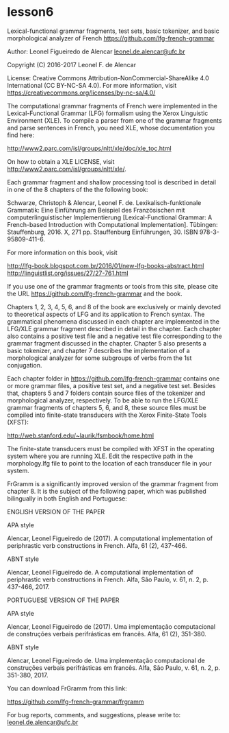 # lesson6
Lexical-functional grammar fragments, test sets, basic tokenizer, and basic morphological analyzer of French https://github.com/lfg-french-grammar

Author: Leonel Figueiredo de Alencar <leonel.de.alencar@ufc.br> 

Copyright (C) 2016-2017 Leonel F. de Alencar

License: Creative Commons Attribution-NonCommercial-ShareAlike 4.0 International (CC BY-NC-SA 4.0). For  more information, visit https://creativecommons.org/licenses/by-nc-sa/4.0/

The computational grammar fragments of French were implemented in the Lexical-Functional Grammar (LFG) formalism using the Xerox Linguistic Environment (XLE). To compile a parser from one of the grammar fragments and parse sentences in French, you need XLE, whose documentation you find here:

http://www2.parc.com/isl/groups/nltt/xle/doc/xle_toc.html

On how to obtain a XLE LICENSE, visit http://www2.parc.com/isl/groups/nltt/xle/. 

Each grammar fragment and shallow processing tool is described in detail in one of the 8 chapters of the the following book:

Schwarze, Christoph & Alencar, Leonel F. de. Lexikalisch-funktionale Grammatik: Eine Einführung am Beispiel des Französischen mit computerlinguistischer Implementierung [Lexical-Functional Grammar: A French-based Introduction with Computational Implementation]. Tübingen: Stauffenburg, 2016. X, 271 pp. Stauffenburg Einführungen, 30. ISBN 978-3-95809-411-6.

For more information on this book, visit 

http://lfg-book.blogspot.com.br/2016/01/new-lfg-books-abstract.html
http://linguistlist.org/issues/27/27-761.html

If you use one of the grammar fragments or tools from this site, please cite the URL https://github.com/lfg-french-grammar and the book.

Chapters 1, 2, 3, 4, 5, 6, and 8 of the book are exclusively or mainly devoted to theoretical aspects of LFG and its application to French syntax. The grammatical phenomena discussed in each chapter are implemented in the LFG/XLE grammar fragment described in detail in the chapter. Each chapter also contains a positive test file and a negative test file corresponding to the grammar fragment discussed in the chapter. Chapter 5 also presents a basic tokenizer, and chapter 7 describes the implementation of a morphological analyzer for some subgroups of verbs from the 1st conjugation. 

Each chapter folder in https://github.com/lfg-french-grammar contains one or more grammar files, a positive test set, and a negative test set. Besides that, chapters 5 and 7 folders contain source files of the tokenizer and morphological analyzer, respectively. To be able to run the LFG/XLE grammar fragments of chapters 5, 6, and 8, these source files must be compiled into finite-state transducers with the Xerox Finite-State Tools (XFST):

http://web.stanford.edu/~laurik/fsmbook/home.html

The finite-state transducers must be compiled with XFST in the operating system where you are running XLE. Edit the respective path in the morphology.lfg file to point to the location of each transducer file in your system.

FrGramm is a significantly improved version of the grammar fragment from chapter 8. It is the subject of the following paper, which was published bilingually in both English and Portuguese:

ENGLISH VERSION OF THE PAPER

APA style

Alencar, Leonel Figueiredo de (2017). A computational implementation of periphrastic verb constructions in French. Alfa, 61 (2), 437-466.

ABNT style

Alencar, Leonel Figueiredo de. A computational implementation of periphrastic verb constructions in French. Alfa, São Paulo, v. 61, n. 2, p. 437-466, 2017.

PORTUGUESE VERSION OF THE PAPER

APA style

Alencar, Leonel Figueiredo de (2017). Uma implementação computacional de construções verbais perifrásticas em francês. Alfa, 61 (2), 351-380.

ABNT style

Alencar, Leonel Figueiredo de. Uma implementação computacional de construções verbais perifrásticas em francês. Alfa, São Paulo, v. 61, n. 2, p. 351-380, 2017.

You can download FrGramm from this link:

https://github.com/lfg-french-grammar/frgramm

For bug reports, comments, and suggestions, please write to: leonel.de.alencar@ufc.br
